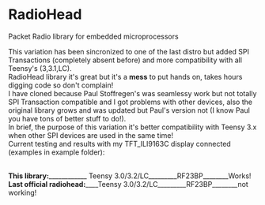 # RadioHead
Packet Radio library for embedded microprocessors

This variation has been sincronized to one of the last distro but added SPI Transactions (completely absent before) and more compatibility with all Teensy's (3,3.1,LC).<br>
RadioHead library it's great but it's a <b>mess</b> to put hands on, takes hours digging code so don't complain!<br>
I have cloned because Paul Stoffregen's was seamlessy work but not totally SPI Transaction compatible and I got problems with other devices, also the original library grows and was updated but Paul's version not (I know Paul you have tons of better stuff to do!).<br>
In brief, the purpose of this variation it's better compatibility with Teensy 3.x when other SPI devices are used in the same time!<br>
Current testing and results with my TFT_ILI9163C display connected (examples in example folder):<br><br>

<b>This library:</b>____________ Teensy 3.0/3.2/LC_________RF23BP________Works!<br>
<b>Last official radiohead:</b>____Teensy 3.0/3.2/LC_________RF23BP________not working!<br>
